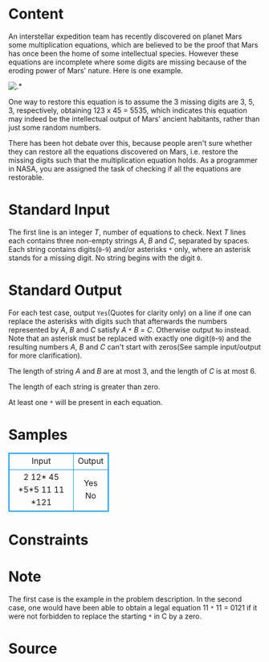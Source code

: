 
# Content

An interstellar expedition team has recently discovered on planet Mars some multiplication equations, which are believed to be the proof that Mars has once been the home of some intellectual species. However these equations are incomplete where some digits are missing because of the eroding power of Mars' nature. Here is one example.

![.*](/source/lutece/restore-equations/img/aHR0cHM6Ly9hY20udWVzdGMuZWR1LmNuL21lZGlhL2ltYWdlL3Byb2JsZW0vNjcvMjAxNDAxMDExMjM2MjgwOTk1LmpwZw==.jpg)

One way to restore this equation is to assume the $3$ missing digits are $3$, $5$, $3$, respectively, obtaining $123$ x $45$ = $5535$, which indicates this equation may indeed be the intellectual output of Mars' ancient habitants, rather than just some random numbers.

There has been hot debate over this, because people aren't sure whether they can restore all the equations discovered on Mars, i.e. restore the missing digits such that the multiplication equation holds. As a programmer in NASA, you are assigned the task of checking if all the equations are restorable.

# Standard Input

The first line is an integer $T$, number of equations to check. Next $T$ lines each contains three non-empty strings $A$, $B$ and $C$, separated by spaces. Each string contains digits(`0`-`9`) and/or asterisks `*` only, where an asterisk stands for a missing digit. No string begins with the digit `0`.

# Standard Output

For each test case, output `Yes`(Quotes for clarity only) on a line if one can replace the asterisks with digits such that afterwards the numbers represented by $A$, $B$ and $C$ satisfy $A$ `*` $B$ = $C$. Otherwise output `No` instead. Note that an asterisk must be replaced with exactly one digit(`0`-`9`) and the resulting numbers $A$, $B$ and $C$ can't start with zeros(See sample input/output for more clarification).

The length of string $A$ and $B$ are at most 3, and the length of $C$ is at most 6.
 
The length of each string is greater than zero.

At least one `*` will be present in each equation.

# Samples

<style>
        table,table tr th, table tr td { border:1px solid #0094ff; }
        table { width: 200px; min-height: 25px; line-height: 25px; text-align: center; border-collapse: collapse;}   
    </style>
<table>
	<tr>
		<td>Input</td>
		<td>Output</td>
	</tr>
<tr><td>2
12* 45 *5*5
11 11 *121</td><td>Yes
No</td></tr></table>


# Constraints



# Note

The first case is the example in the problem description. In the second case, one would have been able to obtain a legal equation $11$ `*` $11$ = $0121$ if it were not forbidden to replace the starting `*` in C by a zero.

# Source


